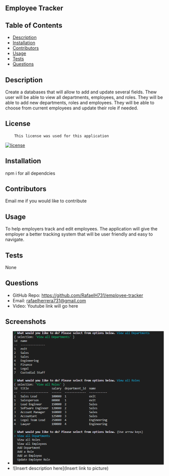 ## Employee Tracker

  
  
 
  ## Table of Contents
  - [Description](#description)
  - [Installation](#nstallation)
  - [Contributors](#contributors)
  - [Usage](#usage)
  - [Tests](#tests)
  - [Questions](#questions)

  ## Description
  Create a databases that will allow to add and update several fields. Thew user will be able to view all departments, employees, and roles. They will be able to add new departments, roles and employees. They will be able to choose from current employees and update their role if needed.

  ## License
        This license was used for this application
  
  [![license](https://img.shields.io/badge/license--blue.svg)](https://shields.io/)

  ## Installation
  npm i for all dependcies 
  ## Contributors
  Email me if you would like to contribute
  ## Usage
  To help employers track and edit employees. The application will give the employer a better tracking system that will be user friendly and easy to navigate.
  ## Tests
  None 
  ## Questions
  - GitHub Repo: https://github.com/RafaelH731/employee-tracker
  - Email: rafaelherrera731@gmail.com
  - Video: Youtube link will go here


  ## Screenshots
  - ![TerminalScreenshot](assets/employee-tracker-screenshot.png)
  - ![Insert description here](Insert link to picture)


